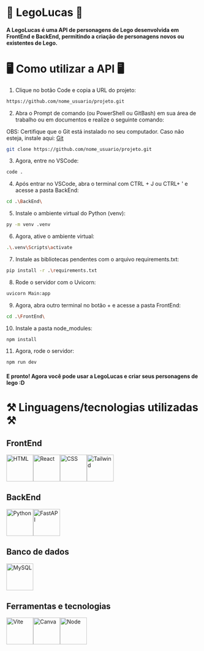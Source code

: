 # 🧱 LegoLucas 🧱

#### A LegoLucas é uma API de personagens de Lego desenvolvida em FrontEnd e BackEnd, permitindo a criação de personagens novos ou existentes de Lego.

# 🖥️ Como utilizar a API 🖥️

1. Clique no botão Code e copia a URL do projeto:

```bash
https://github.com/nome_usuario/projeto.git
```

2. Abra o Prompt de comando (ou PowerShell ou GitBash) em sua área de trabalho ou em documentos e realize o seguinte comando:

OBS: Certifique que o Git está instalado no seu computador. Caso não esteja, instale aqui: [Git](https://git-scm.com/downloads)

```bash 
git clone https://github.com/nome_usuario/projeto.git
```

3. Agora, entre no VSCode:

```bash
code .
```

4. Após entrar no VSCode, abra o terminal com CTRL + J ou CTRL+ ' e acesse a pasta BackEnd:

```bash
cd .\BackEnd\
```

5. Instale o ambiente virtual do Python (venv):

```bash
py -m venv .venv
```

6. Agora, ative o ambiente virtual:

```bash
.\.venv\Scripts\activate
```

7. Instale as bibliotecas pendentes com o arquivo requirements.txt:

```bash
pip install -r .\requirements.txt
```

8. Rode o servidor com o Uvicorn:

```bash
uvicorn Main:app
```

9. Agora, abra outro terminal no botão + e acesse a pasta FrontEnd:

```bash
cd .\FrontEnd\
```

10. Instale a pasta node_modules:

```bash
npm install
```

11. Agora, rode o servidor:

```bash
npm run dev
```

#### E pronto! Agora você pode usar a LegoLucas e criar seus personagens de lego :D

# ⚒️ Linguagens/tecnologias utilizadas ⚒️

## FrontEnd

<div style="display: flex;">
  <img src="https://cdn.jsdelivr.net/gh/devicons/devicon@latest/icons/html5/html5-original.svg" alt="HTML" width="70px" height="70px"/>
  <img src="https://cdn.jsdelivr.net/gh/devicons/devicon@latest/icons/react/react-original.svg" alt="React" width="70px" height="70px"/>
  <img src="https://cdn.jsdelivr.net/gh/devicons/devicon@latest/icons/css3/css3-original.svg" alt="CSS" width="70px" height="70px" />
  <img src="https://cdn.jsdelivr.net/gh/devicons/devicon@latest/icons/tailwindcss/tailwindcss-original.svg" alt="Tailwind" width="70px" height="70px"/>
</div>

## BackEnd

<div style="display: flex;">
  <img src="https://cdn.jsdelivr.net/gh/devicons/devicon@latest/icons/python/python-original.svg" alt="Python" width="70px" height="70px"/>
  <img src="https://cdn.jsdelivr.net/gh/devicons/devicon@latest/icons/fastapi/fastapi-original.svg" alt="FastAPI" width="70px" height="70px"/>
</div>

## Banco de dados

<div style="display: flex;">
  <img src="https://cdn.jsdelivr.net/gh/devicons/devicon@latest/icons/mysql/mysql-original-wordmark.svg" alt="MySQL" width="70px" height="70px"/>
</div>

## Ferramentas e tecnologias

<div style="display: flex;">
  <img src="https://cdn.jsdelivr.net/gh/devicons/devicon@latest/icons/vitejs/vitejs-original.svg" alt="Vite" width="70px" height="70px"/>
  <img src="https://cdn.jsdelivr.net/gh/devicons/devicon@latest/icons/canva/canva-original.svg" alt="Canva" width="70px" height="70px"/>
  <img src="https://cdn.jsdelivr.net/gh/devicons/devicon@latest/icons/nodejs/nodejs-original.svg" alt="Node" width="70px" height="70px" />
</div>
